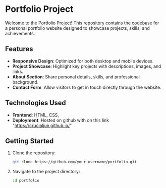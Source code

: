 # Portfolio Project

Welcome to the Portfolio Project! This repository contains the codebase for a personal portfolio website designed to showcase projects, skills, and achievements.

## Features

-   **Responsive Design**: Optimized for both desktop and mobile devices.
-   **Project Showcase**: Highlight key projects with descriptions, images, and links.
-   **About Section**: Share personal details, skills, and professional background.
-   **Contact Form**: Allow visitors to get in touch directly through the website.

## Technologies Used

-   **Frontend**: HTML, CSS,
-   **Deployment**: Hosted on github with on this link "https://crucialjun.github.io/"

## Getting Started

1. Clone the repository:
    ```bash
    git clone https://github.com/your-username/portfolio.git
    ```
2. Navigate to the project directory:
    ```bash
    cd portfolio
    ```
